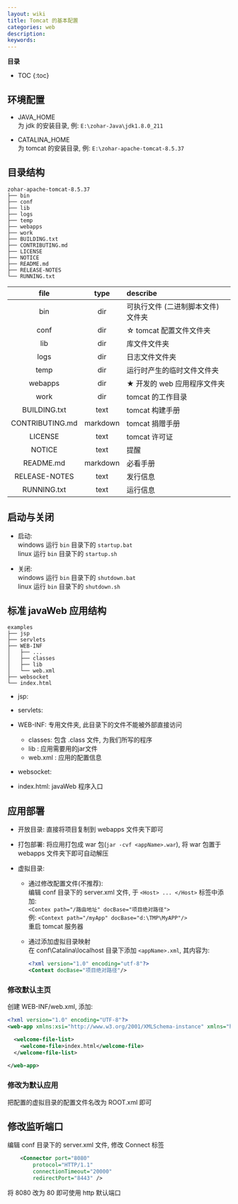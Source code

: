 ```yaml
---
layout: wiki
title: Tomcat 的基本配置
categories: web
description:
keywords:
---
```


**目录**

* TOC
{:toc}

## 环境配置

* JAVA_HOME  
为 jdk 的安装目录, 例: `E:\zohar-Java\jdk1.8.0_211`

* CATALINA_HOME  
为 tomcat 的安装目录, 例: `E:\zohar-apache-tomcat-8.5.37`

## 目录结构

    zohar-apache-tomcat-8.5.37
    ├── bin
    ├── conf
    ├── lib
    ├── logs
    ├── temp
    ├── webapps
    ├── work
    ├── BUILDING.txt
    ├── CONTRIBUTING.md
    ├── LICENSE
    ├── NOTICE
    ├── README.md
    ├── RELEASE-NOTES
    └── RUNNING.txt

| file | type | describe |
| :-: | :-: | :-- |
| bin | dir | 可执行文件 (二进制脚本文件) 文件夹 |
| conf | dir | ☆ tomcat 配置文件文件夹 |
| lib | dir | 库文件文件夹 |
| logs | dir | 日志文件文件夹 |
| temp | dir | 运行时产生的临时文件文件夹 |
| webapps | dir | ★ 开发的 web 应用程序文件夹 |
| work | dir | tomcat 的工作目录 |
| BUILDING.txt | text | tomcat 构建手册 |
| CONTRIBUTING.md | markdown | tomcat 捐赠手册 |
| LICENSE | text | tomcat 许可证 |
| NOTICE | text | 提醒 |
| README.md | markdown | 必看手册 |
| RELEASE-NOTES | text | 发行信息 |
| RUNNING.txt | text | 运行信息 |

## 启动与关闭

* 启动:  
windows 运行 `bin` 目录下的 `startup.bat`  
linux 运行 `bin` 目录下的 `startup.sh`

* 关闭:  
windows 运行 `bin` 目录下的 `shutdown.bat`  
linux 运行 `bin` 目录下的 `shutdown.sh`

## 标准 javaWeb 应用结构

    examples
    ├── jsp
    ├── servlets
    ├── WEB-INF
    │   ├── ...
    │   ├── classes
    │   ├── lib
    │   └── web.xml
    ├── websocket
    └── index.html

* jsp: 

* servlets: 

* WEB-INF: 专用文件夹, 此目录下的文件不能被外部直接访问
    * classes: 包含 .class 文件, 为我们所写的程序
    * lib :  应用需要用的jar文件
    * web.xml  : 应用的配置信息

* websocket: 

* index.html: javaWeb 程序入口

## 应用部署

* 开放目录: 直接将项目复制到 webapps 文件夹下即可

* 打包部署: 将应用打包成 war 包(`jar -cvf <appName>.war`), 将 war 包置于 webapps 文件夹下即可自动解压

* 虚拟目录:

    * 通过修改配置文件(不推荐):  
    编辑 conf 目录下的 server.xml 文件, 于 `<Host> ... </Host>` 标签中添加:  
    `<Contex path="/路由地址" docBase="项目绝对路径">`  
    例: `<Context path="/myApp" docBase="d:\TMP\MyAPP"/>`  
    重启 tomcat 服务器

    * 通过添加虚拟目录映射  
    在 conf\Catalina\localhost 目录下添加 `<appName>.xml`, 其内容为:  
        ```xml
        <?xml version="1.0" encoding="utf-8"?>
        <Context docBase="项目绝对路径"/>
        ```

### 修改默认主页

创建 WEB-INF/web.xml, 添加:  
```xml
<?xml version="1.0" encoding="UTF-8"?>
<web-app xmlns:xsi="http://www.w3.org/2001/XMLSchema-instance" xmlns="http://java.sun.com/xml/ns/javaee" xsi:schemaLocation="http://java.sun.com/xml/ns/javaee http://java.sun.com/xml/ns/javaee/web-app_2_5.xsd" version="2.5">

  <welcome-file-list>
    <welcome-file>index.html</welcome-file>
  </welcome-file-list>
  
</web-app>
```

### 修改为默认应用

把配置的虚拟目录的配置文件名改为 ROOT.xml 即可

## 修改监听端口

编辑 conf 目录下的 server.xml 文件, 修改 Connect 标签

```xml
    <Connector port="8080"
        protocol="HTTP/1.1"
        connectionTimeout="20000"
        redirectPort="8443" />
```

将 8080 改为 80 即可使用 http 默认端口